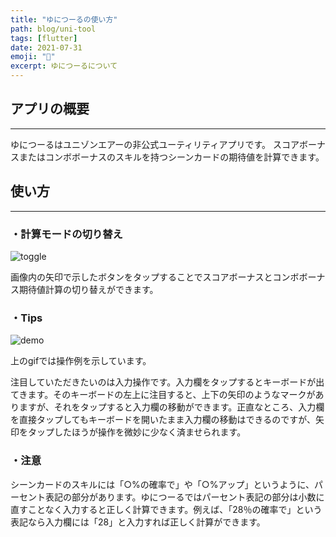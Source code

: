 ```yaml
---
title: "ゆにつーるの使い方"
path: blog/uni-tool
tags: [flutter]
date: 2021-07-31
emoji: "📖"
excerpt: ゆにつーるについて
---
```


## アプリの概要

---

ゆにつーるはユニゾンエアーの非公式ユーティリティアプリです。
スコアボーナスまたはコンボボーナスのスキルを持つシーンカードの期待値を計算できます。

## 使い方

---

### ・計算モードの切り替え

![toggle](https://user-images.githubusercontent.com/43092452/127731676-94be5675-74ae-410f-852c-a90508eb4607.jpg)

画像内の矢印で示したボタンをタップすることでスコアボーナスとコンボボーナス期待値計算の切り替えができます。

### ・Tips

![demo](https://user-images.githubusercontent.com/43092452/127733248-da46d240-e4fc-4be2-8c1f-15ee0d888396.gif)

上のgifでは操作例を示しています。

注目していただきたいのは入力操作です。入力欄をタップするとキーボードが出てきます。そのキーボードの左上に注目すると、上下の矢印のようなマークがありますが、それをタップすると入力欄の移動ができます。正直なところ、入力欄を直接タップしてもキーボードを開いたまま入力欄の移動はできるのですが、矢印をタップしたほうが操作を微妙に少なく済ませられます。

### ・注意

シーンカードのスキルには「○%の確率で」や「○%アップ」というように、パーセント表記の部分があります。ゆにつーるではパーセント表記の部分は小数に直すことなく入力すると正しく計算できます。例えば、「28％の確率で」という表記なら入力欄には「28」と入力すれば正しく計算ができます。
